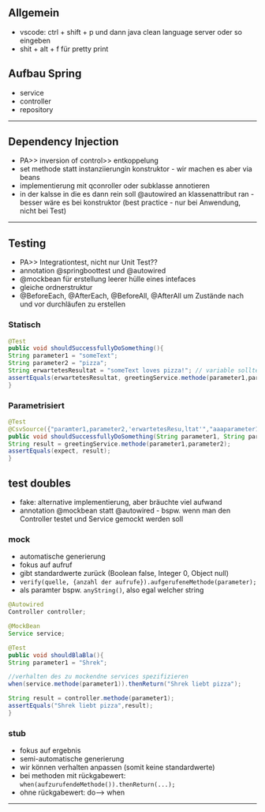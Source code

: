 ## Allgemein
* vscode: ctrl + shift + p und dann java clean language server oder so eingeben
* shit + alt + f für pretty print

## Aufbau Spring
* service
* controller
* repository
---
## Dependency Injection
* PA>> inversion of control>> entkoppelung
* set methode statt instanziierungin konstruktor - wir machen es aber via beans
* implementierung mit qconroller oder subklasse annotieren
* in der kalsse in die es dann rein soll @autowired an klassenattribut ran - besser wäre es bei konstruktor (best practice - nur bei Anwendung, nicht bei Test)
---
## Testing
* PA>> Integrationtest, nicht nur Unit Test??
* annotation @springboottest und @autowired
* @mockbean für erstellung leerer hülle eines intefaces
* gleiche ordnerstruktur
* @BeforeEach, @AfterEach, @BeforeAll, @AfterAll um Zustände nach und vor durchläufen zu erstellen
### Statisch
``` java
@Test
public void shouldSuccessfullyDoSomething(){
String parameter1 = "someText";
String parameter2 = "pizza";
String erwartetesResultat = "someText loves pizza!"; // variable sollte lieber expect heißen ;)
assertEquals(erwartetesResultat, greetingService.methode(parameter1,parameter2));
}
```

### Parametrisiert
``` java
@Test
@CsvSource({"paramter1,parameter2,'erwartetesResu,ltat'","aaaparameter1,aaaparameter2,'aaaerwartete,sResultat'"}) // verwendung ' da , es trennen würde
public void shouldSuccessfullyDoSomething(String parameter1, String parameter2,String expect){
String result = greetingService.methode(parameter1,parameter2);
assertEquals(expect, result);
}
```

## test doubles
* fake: alternative implementierung, aber bräuchte viel aufwand
* annotation @mockbean statt @autowired - bspw. wenn man den Controller testet und Service gemockt werden soll
### mock
* automatische generierung
* fokus auf aufruf
* gibt standardwerte zurück (Boolean false, Integer 0, Object null)
* ```verify(quelle, {anzahl der aufrufe}).aufgerufeneMethode(parameter);```
* als paramter bspw. ```anyString()```, also egal welcher string
``` java
@Autowired
Controller controller;

@MockBean
Service service;

@Test
public void shouldBlaBla(){
String parameter1 = "Shrek";

//verhalten des zu mockendne services spezifizieren
when(service.methode(parameter1)).thenReturn("Shrek liebt pizza");

String result = controller.methode(parameter1);
assertEquals("Shrek liebt pizza",result);
}
```

### stub
* fokus auf ergebnis
* semi-automatische generierung
* wir können verhalten anpassen (somit keine standardwerte)
* bei methoden mit rückgabewert: ```when(aufzurufendeMethode()).thenReturn(...);```
* ohne rückgabewert: do--> when
---
